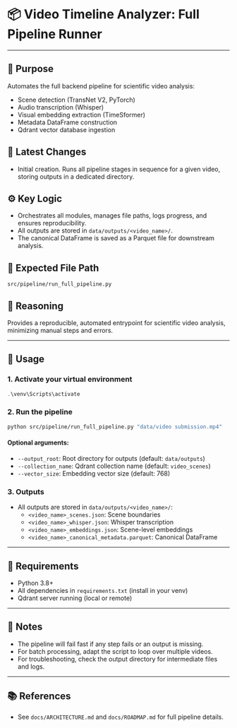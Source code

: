 # 📦 Video Timeline Analyzer: Full Pipeline Runner

---

## 📌 Purpose
Automates the full backend pipeline for scientific video analysis:
- Scene detection (TransNet V2, PyTorch)
- Audio transcription (Whisper)
- Visual embedding extraction (TimeSformer)
- Metadata DataFrame construction
- Qdrant vector database ingestion

## 🔄 Latest Changes
- Initial creation. Runs all pipeline stages in sequence for a given video, storing outputs in a dedicated directory.

## ⚙️ Key Logic
- Orchestrates all modules, manages file paths, logs progress, and ensures reproducibility.
- All outputs are stored in `data/outputs/<video_name>/`.
- The canonical DataFrame is saved as a Parquet file for downstream analysis.

## 📂 Expected File Path
`src/pipeline/run_full_pipeline.py`

## 🧠 Reasoning
Provides a reproducible, automated entrypoint for scientific video analysis, minimizing manual steps and errors.

---

## 🚀 Usage

### 1. **Activate your virtual environment**
```powershell
.\venv\Scripts\activate
```

### 2. **Run the pipeline**
```bash
python src/pipeline/run_full_pipeline.py "data/video submission.mp4"
```

#### Optional arguments:
- `--output_root`: Root directory for outputs (default: `data/outputs`)
- `--collection_name`: Qdrant collection name (default: `video_scenes`)
- `--vector_size`: Embedding vector size (default: 768)

### 3. **Outputs**
- All outputs are stored in `data/outputs/<video_name>/`:
  - `<video_name>_scenes.json`: Scene boundaries
  - `<video_name>_whisper.json`: Whisper transcription
  - `<video_name>_embeddings.json`: Scene-level embeddings
  - `<video_name>_canonical_metadata.parquet`: Canonical DataFrame

---

## 🧪 Requirements
- Python 3.8+
- All dependencies in `requirements.txt` (install in your venv)
- Qdrant server running (local or remote)

---

## 📝 Notes
- The pipeline will fail fast if any step fails or an output is missing.
- For batch processing, adapt the script to loop over multiple videos.
- For troubleshooting, check the output directory for intermediate files and logs.

---

## 📚 References
- See `docs/ARCHITECTURE.md` and `docs/ROADMAP.md` for full pipeline details. 